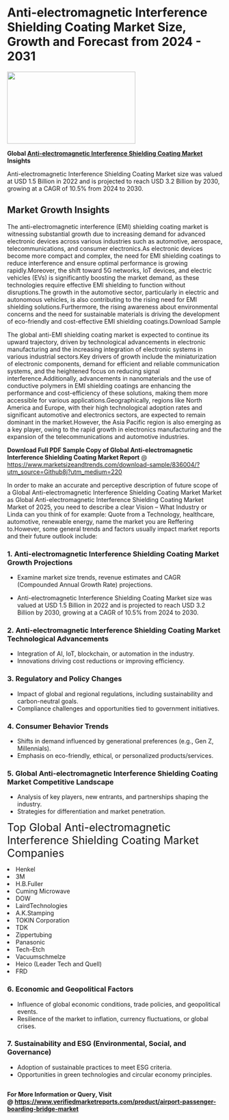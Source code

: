 <H1>Anti-electromagnetic Interference Shielding Coating Market Size, Growth and Forecast from 2024 - 2031</H1><img class="aligncenter size-medium wp-image-584254" src="https://thirdeyenews.in/wp-content/uploads/2024/09/Global-Market-Research-300x168.jpeg" alt="" width="300" height="168" /><p><strong>Global&nbsp;<a href="https://www.marketsizeandtrends.com/download-sample/836004/?utm_source=Github8j?utm_medium=220">Anti-electromagnetic Interference Shielding Coating Market</a> Insights</strong></p><p>Anti-electromagnetic Interference Shielding Coating Market size was valued at USD 1.5 Billion in 2022 and is projected to reach USD 3.2 Billion by 2030, growing at a CAGR of 10.5% from 2024 to 2030.</p><p><h2>Market Growth Insights</h2> <p>The anti-electromagnetic interference (EMI) shielding coating market is witnessing substantial growth due to increasing demand for advanced electronic devices across various industries such as automotive, aerospace, telecommunications, and consumer electronics.As electronic devices become more compact and complex, the need for EMI shielding coatings to reduce interference and ensure optimal performance is growing rapidly.Moreover, the shift toward 5G networks, IoT devices, and electric vehicles (EVs) is significantly boosting the market demand, as these technologies require effective EMI shielding to function without disruptions.The growth in the automotive sector, particularly in electric and autonomous vehicles, is also contributing to the rising need for EMI shielding solutions.Furthermore, the rising awareness about environmental concerns and the need for sustainable materials is driving the development of eco-friendly and cost-effective EMI shielding coatings.Download Sample <p>The global anti-EMI shielding coating market is expected to continue its upward trajectory, driven by technological advancements in electronic manufacturing and the increasing integration of electronic systems in various industrial sectors.Key drivers of growth include the miniaturization of electronic components, demand for efficient and reliable communication systems, and the heightened focus on reducing signal interference.Additionally, advancements in nanomaterials and the use of conductive polymers in EMI shielding coatings are enhancing the performance and cost-efficiency of these solutions, making them more accessible for various applications.Geographically, regions like North America and Europe, with their high technological adoption rates and significant automotive and electronics sectors, are expected to remain dominant in the market.However, the Asia Pacific region is also emerging as a key player, owing to the rapid growth in electronics manufacturing and the expansion of the telecommunications and automotive industries.</p><p><span class=""><strong>Download Full PDF Sample Copy of Global Anti-electromagnetic Interference Shielding Coating Market Report</strong> @ <a href="https://www.marketsizeandtrends.com/download-sample/836004/?utm_source=Github8j?utm_medium=220" target="_blank">https://www.marketsizeandtrends.com/download-sample/836004/?utm_source=Github8j?utm_medium=220</a></span></p><p>In order to make an accurate and perceptive description of future scope of a Global&nbsp;Anti-electromagnetic Interference Shielding Coating Market Market as Global&nbsp;Anti-electromagnetic Interference Shielding Coating Market Market of 2025, you need to describe a clear Vision &ndash; What Industry or Linda can you think of for example: Quote from a Technology, healthcare, automotive, renewable energy, name the market you are Reffering to.However, some general trends and factors usually impact market reports and their future outlook include:</p><h3>1.&nbsp;<strong>Anti-electromagnetic Interference Shielding Coating Market Growth Projections</strong></h3><ul><li>Examine market size trends, revenue estimates and CAGR (Compounded Annual Growth Rate) projections.</li><li><p>Anti-electromagnetic Interference Shielding Coating Market size was valued at USD 1.5 Billion in 2022 and is projected to reach USD 3.2 Billion by 2030, growing at a CAGR of 10.5% from 2024 to 2030.</p></li></ul><h3>2.&nbsp;<strong>Anti-electromagnetic Interference Shielding Coating Market Technological Advancements</strong></h3><ul><li>Integration of AI, IoT, blockchain, or automation in the industry.</li><li>Innovations driving cost reductions or improving efficiency.</li></ul><h3>3.&nbsp;<strong>Regulatory and Policy Changes</strong></h3><ul><li>Impact of global and regional regulations, including sustainability and carbon-neutral goals.</li><li>Compliance challenges and opportunities tied to government initiatives.</li></ul><h3>4.&nbsp;<strong>Consumer Behavior Trends</strong></h3><ul><li>Shifts in demand influenced by generational preferences (e.g., Gen Z, Millennials).</li><li>Emphasis on eco-friendly, ethical, or personalized products/services.</li></ul><h3>5.&nbsp;<strong>Global Anti-electromagnetic Interference Shielding Coating Market Competitive Landscape</strong></h3><ul><li>Analysis of key players, new entrants, and partnerships shaping the industry.</li><li>Strategies for differentiation and market penetration.</li></ul><p data-pm-slice="1 1 []"><span style="color: inherit; font-family: inherit; font-size: 25px;">Top Global Anti-electromagnetic Interference Shielding Coating Market Companies</span></p><div class="" data-test-id=""><p><li>Henkel</li><li> 3M</li><li> H.B.Fuller</li><li> Cuming Microwave</li><li> DOW</li><li> LairdTechnologies</li><li> A.K.Stamping</li><li> TOKIN Corporation</li><li> TDK</li><li> Zippertubing</li><li> Panasonic</li><li> Tech-Etch</li><li> Vacuumschmelze</li><li> Heico (Leader Tech and Quell)</li><li> FRD</li></p></div><h3>6.&nbsp;<strong>Economic and Geopolitical Factors</strong></h3><ul><li>Influence of global economic conditions, trade policies, and geopolitical events.</li><li>Resilience of the market to inflation, currency fluctuations, or global crises.</li></ul><h3>7.&nbsp;<strong>Sustainability and ESG (Environmental, Social, and Governance)</strong></h3><ul><li>Adoption of sustainable practices to meet ESG criteria.</li><li>Opportunities in green technologies and circular economy principles.</li></ul><h2><strong style="font-size: 14px;">For More Information or Query, Visit @&nbsp;</strong><a style="background-color: #ffffff; font-size: 14px;" href="https://www.marketsizeandtrends.com/report/anti-electromagnetic-interference-shielding-coating-market/" target="_blank">https://www.verifiedmarketreports.com/product/airport-passenger-boarding-bridge-market</a></h2>